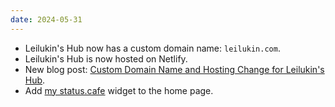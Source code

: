 ```yaml
---
date: 2024-05-31
---
```


* Leilukin's Hub now has a custom domain name: `leilukin.com`.
* Leilukin's Hub is now hosted on Netlify.
* New blog post: [Custom Domain Name and Hosting Change for Leilukin's Hub](/blog/posts/2024-05-31-domain-name-hosting-change-leilukins-hub).
* Add [my status.cafe](https://status.cafe/users/leilukin) widget to the home page.